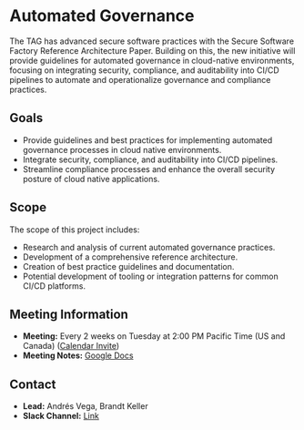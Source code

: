# Automated Governance

The TAG has advanced secure software practices with the Secure Software Factory Reference Architecture Paper. Building on this, the new initiative will provide guidelines for automated governance in cloud-native environments, focusing on integrating security, compliance, and auditability into CI/CD pipelines to automate and operationalize governance and compliance practices.

## Goals

- Provide guidelines and best practices for implementing automated governance processes in cloud native environments.
- Integrate security, compliance, and auditability into CI/CD pipelines.
- Streamline compliance processes and enhance the overall security posture of cloud native applications.

## Scope

The scope of this project includes:

- Research and analysis of current automated governance practices.
- Development of a comprehensive reference architecture.
- Creation of best practice guidelines and documentation.
- Potential development of tooling or integration patterns for common CI/CD platforms.

## Meeting Information

- **Meeting:** Every 2 weeks on Tuesday at 2:00 PM Pacific Time (US and Canada) ([Calendar Invite](https://zoom.us/meeting/tJUtduGoqz4qGddkUvgs3jVjzUEY6Y8MEcT6/ics?icsToken=98tyKuCprjoiGtGQsBqERowcAoj4WfTwmCVfjadZlyrzBDMAaDX8LNdnC-RGSPX1))
- **Meeting Notes:** [Google Docs](https://docs.google.com/document/d/1sa_dBQifM8Fbp1tmNEkdoZKYXMw4pCPv_TcGBy6M4O0/)

## Contact

- **Lead:** Andrés Vega, Brandt Keller
- **Slack Channel:** [Link](https://cloud-native.slack.com/archives/C06B26A12AF)
